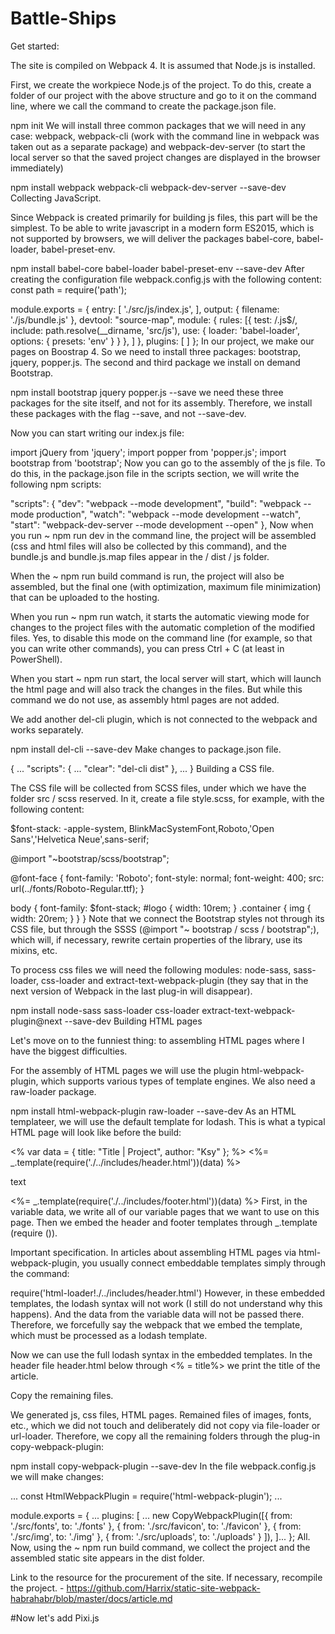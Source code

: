 # Battle-Ships

Get started:

The site is compiled on Webpack 4. It is assumed that Node.js is installed.

First, we create the workpiece Node.js of the project. To do this, create a folder of our project with the above structure and go to it on the command line, where we call the command to create the package.json file.

 npm init
We will install three common packages that we will need in any case: webpack, webpack-cli (work with the command line in webpack was taken out as a separate package) and webpack-dev-server (to start the local server so that the saved project changes are displayed in the browser immediately)

 npm install webpack webpack-cli webpack-dev-server --save-dev
Collecting JavaScript.

Since Webpack is created primarily for building js files, this part will be the simplest. To be able to write javascript in a modern form ES2015, which is not supported by browsers, we will deliver the packages babel-core, babel-loader, babel-preset-env.

npm install babel-core babel-loader babel-preset-env --save-dev
After creating the configuration file webpack.config.js with the following content: const path = require('path');

 module.exports = {
   entry: [
     './src/js/index.js',
   ],
   output: {
     filename: './js/bundle.js'
   },
   devtool: "source-map",
   module: {
     rules: [{
         test: /\.js$/,
         include: path.resolve(__dirname, 'src/js'),
         use: {
           loader: 'babel-loader',
           options: {
             presets: 'env'
           }
         }
       },
     ]
   },
   plugins: [
   ]
 };
In our project, we make our pages on Boostrap 4. So we need to install three packages: bootstrap, jquery, popper.js. The second and third package we install on demand Bootstrap.

 npm install bootstrap jquery popper.js --save
we need these three packages for the site itself, and not for its assembly. Therefore, we install these packages with the flag --save, and not --save-dev.

Now you can start writing our index.js file:

 import jQuery from 'jquery';
 import popper from 'popper.js';
 import bootstrap from 'bootstrap';
Now you can go to the assembly of the js file. To do this, in the package.json file in the scripts section, we will write the following npm scripts:

 "scripts": {
     "dev": "webpack --mode development",
     "build": "webpack --mode production",
     "watch": "webpack --mode development --watch",
     "start": "webpack-dev-server --mode development --open"
   },
Now when you run ~ npm run dev in the command line, the project will be assembled (css and html files will also be collected by this command), and the bundle.js and bundle.js.map files appear in the / dist / js folder.

When the ~ npm run build command is run, the project will also be assembled, but the final one (with optimization, maximum file minimization) that can be uploaded to the hosting.

When you run ~ npm run watch, it starts the automatic viewing mode for changes to the project files with the automatic completion of the modified files. Yes, to disable this mode on the command line (for example, so that you can write other commands), you can press Ctrl + C (at least in PowerShell).

When you start ~ npm run start, the local server will start, which will launch the html page and will also track the changes in the files. But while this command we do not use, as assembly html pages are not added.

We add another del-cli plugin, which is not connected to the webpack and works separately.

 npm install del-cli --save-dev
Make changes to package.json file.

 {
 ...
   "scripts": {
 ...
     "clear": "del-cli dist"
   },
 ...
 }
Building a CSS file.

The CSS file will be collected from SCSS files, under which we have the folder src / scss reserved. In it, create a file style.scss, for example, with the following content:

 $font-stack: -apple-system, BlinkMacSystemFont,Roboto,'Open Sans','Helvetica Neue',sans-serif;
 
 @import "~bootstrap/scss/bootstrap";
 
 @font-face {
   font-family: 'Roboto';
   font-style: normal;
   font-weight: 400;
   src: url(../fonts/Roboto-Regular.ttf);
 }
 
 body {
   font-family: $font-stack;
   #logo {
     width: 10rem;
   }
   .container {
     img {
       width: 20rem;
     }
   }
 }
Note that we connect the Bootstrap styles not through its CSS file, but through the SSSS (@import "~ bootstrap / scss / bootstrap";), which will, if necessary, rewrite certain properties of the library, use its mixins, etc.

To process css files we will need the following modules: node-sass, sass-loader, css-loader and extract-text-webpack-plugin (they say that in the next version of Webpack in the last plug-in will disappear).

 npm install node-sass sass-loader css-loader extract-text-webpack-plugin@next --save-dev
Building HTML pages

Let's move on to the funniest thing: to assembling HTML pages where I have the biggest difficulties.

For the assembly of HTML pages we will use the plugin html-webpack-plugin, which supports various types of template engines. We also need a raw-loader package.

 npm install html-webpack-plugin raw-loader --save-dev
As an HTML templateer, we will use the default template for lodash. This is what a typical HTML page will look like before the build:

 <% var data = {
   title: "Title | Project",
   author: "Ksy"
 }; %>
 <%= _.template(require('./../includes/header.html'))(data) %>
 
 <p>text</p>
 
 <%= _.template(require('./../includes/footer.html'))(data) %>
First, in the variable data, we write all of our variable pages that we want to use on this page. Then we embed the header and footer templates through _.template (require ()).

Important specification. In articles about assembling HTML pages via html-webpack-plugin, you usually connect embeddable templates simply through the command:

 require('html-loader!./../includes/header.html')
However, in these embedded templates, the lodash syntax will not work (I still do not understand why this happens). And the data from the variable data will not be passed there. Therefore, we forcefully say the webpack that we embed the template, which must be processed as a lodash template.

Now we can use the full lodash syntax in the embedded templates. In the header file header.html below through <% = title%> we print the title of the article.

Copy the remaining files.

We generated js, css files, HTML pages. Remained files of images, fonts, etc., which we did not touch and deliberately did not copy via file-loader or url-loader. Therefore, we copy all the remaining folders through the plug-in copy-webpack-plugin:

npm install copy-webpack-plugin --save-dev
In the file webpack.config.js we will make changes:

...
const HtmlWebpackPlugin = require('html-webpack-plugin');
...

module.exports = {
  ...
  plugins: [
  ...
    new CopyWebpackPlugin([{
        from: './src/fonts',
        to: './fonts'
      },
      {
        from: './src/favicon',
        to: './favicon'
      },
      {
        from: './src/img',
        to: './img'
      },
      {
        from: './src/uploads',
        to: './uploads'
      }
    ]),
  ]...
};
All. Now, using the ~ npm run build command, we collect the project and the assembled static site appears in the dist folder.

Link to the resource for the procurement of the site. If necessary, recompile the project. - https://github.com/Harrix/static-site-webpack-habrahabr/blob/master/docs/article.md

#Now let's add Pixi.js
